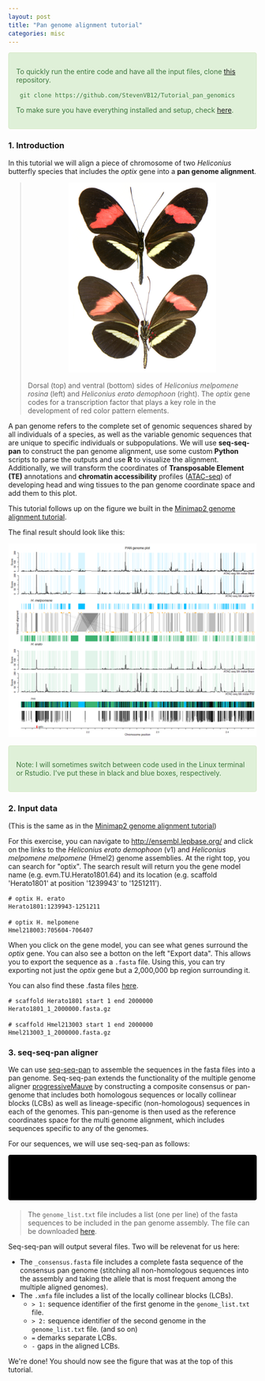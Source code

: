 ```yaml
---
layout: post
title: "Pan genome alignment tutorial"
categories: misc
---
```


<div style="padding: 15px; border: 1px solid transparent; border-color: transparent; margin-bottom: 20px; border-radius: 4px; color: #3c763d; background-color: #dff0d8; border-color: #d6e9c6;">

  To quickly run the entire code and have all the input files, clone [this](https://github.com/StevenVB12/Tutorial_pan_genomics) repository.
  
 ````
  git clone https://github.com/StevenVB12/Tutorial_pan_genomics
 ````
  
  To make sure you have everything installed and setup, check [here](https://stevenvb12.github.io/2023/03/30/Installation-notes.html).
  
</div>

### 1. Introduction

In this tutorial we will align a piece of chromosome of two <i>Heliconius</i> butterfly species that includes the <i>optix</i> gene into a <strong>pan genome alignment</strong>. 

> <p align="center">
>  <img src="/docs/assets/Heliconius-melpomene-and-erato.jpg" width="300" title="rect()">
></p>
> Dorsal (top) and ventral (bottom) sides of <i>Heliconius melpomene rosina</i> (left) and <i>Heliconius erato demophoon</i> (right). The <i>optix</i> gene codes for a  transcription factor that plays a key role in the development of red color pattern elements. 

A pan genome refers to the complete set of genomic sequences shared by all individuals of a species, as well as the variable genomic sequences that are unique to specific individuals or subpopulations. We will use <strong>seq-seq-pan</strong> to construct the pan genome alignment, use some custom <strong>Python</strong> scripts to parse the outputs and use <strong>R</strong> to visualize the alignment. Additionally, we will transform the coordinates of <strong>Transposable Element (TE)</strong> annotations and <strong>chromatin accessibility</strong> profiles ([ATAC-seq](https://emea.illumina.com/techniques/popular-applications/epigenetics/atac-seq-chromatin-accessibility.html)) of developing head and wing tissues to the pan genome coordinate space and add them to this plot. 

This tutorial follows up on the figure we built in the [Minimap2 genome alignment tutorial](https://stevenvb12.github.io/misc/2023/03/30/Minimap2-alignment.html).

The final result should look like this:

<p align="center">
  <img src="/docs/assets/Plot_PAN.png" width="800" title="Minimap2">
</p>

<div style="padding: 15px; border: 1px solid transparent; border-color: transparent; margin-bottom: 20px; border-radius: 4px; color: #3c763d; background-color: #dff0d8; border-color: #d6e9c6;">

  Note: I will sometimes switch between code used in the Linux terminal or Rstudio. I've put these in black and blue boxes, respectively.
  
</div>


### 2. Input data

(This is the same as in the [Minimap2 genome alignment tutorial](https://stevenvb12.github.io/misc/2023/03/30/Minimap2-alignment.html))

For this exercise, you can navigate to http://ensembl.lepbase.org/ and click on the links to the <i>Heliconius erato demophoon</i> (v1) and <i>Heliconius melpomene melpomene</i> (Hmel2) genome assemblies. At the right top, you can search for "optix". The search result will return you the gene model name (e.g. evm.TU.Herato1801.64) and its location (e.g. scaffold 'Herato1801' at position '1239943' to '1251211'). 
  
  ````
  # optix H. erato
  Herato1801:1239943-1251211

  # optix H. melpomene
  Hmel218003:705604-706407
  ````
  
When you click on the gene model, you can see what genes surround the <i>optix</i> gene. You can also see a botton on the left "Export data". This allows you to export the sequence as a `.fasta` file. Using this, you can try exporting not just the <i>optix</i> gene but a 2,000,000 bp region surrounding it.

You can also find these .fasta files [here](https://github.com/StevenVB12/Tutorial_pan_genomics/tree/main/sequences).
  ````
  # scaffold Herato1801 start 1 end 2000000
  Herato1801_1_2000000.fasta.gz

  # scaffold Hmel213003 start 1 end 2000000
  Hmel213003_1_2000000.fasta.gz
  ````


### 3. seq-seq-pan aligner

We can use [seq-seq-pan](https://bmcgenomics.biomedcentral.com/articles/10.1186/s12864-017-4401-3) to assemble the sequences in the fasta files into a pan genome. Seq-seq-pan extends the functionality of the multiple genome aligner [progressiveMauve](https://www.ncbi.nlm.nih.gov/pmc/articles/PMC2892488/) by constructing a composite consensus or pan-genome that includes both homologous sequences or locally collinear blocks (LCBs) as well as lineage-specific (non-homologous) sequences in each of the genomes. This pan-genome is then used as the reference coordinates space for the multi genome alignment, which includes sequences specific to any of the genomes.

For our sequences, we will use seq-seq-pan as follows:

<div style="padding: 15px; border: 1px solid transparent; border-color: transparent; margin-bottom: 20px; border-radius: 4px; color: #000000; background-color: #000000; border-color: #000000;">
  
  ````
  seq-seq-pan-wga --config genomefile=genome_list.txt outfilename=SeqSeqPan_erato_melp_optix
  ````
</div>

> The `genome_list.txt` file includes a list (one per line) of the fasta sequences to be included in the pan genome assembly. The file can be downloaded [here](https://github.com/StevenVB12/Tutorial_pan_genomics/blob/main/genome_list.txt).

Seq-seq-pan will output several files. Two will be relevenat for us here:

* The `_consensus.fasta` file includes a complete fasta sequence of the consensus pan genome (stitching all non-homologous sequences into the assembly and taking the allele that is most frequent among the multiple aligned genomes).
* The `.xmfa` file includes a list of the locally collinear blocks (LCBs).
  * `> 1:` sequence identifier of the first genome in the `genome_list.txt` file.
  * `> 2:` sequence identifier of the second genome in the `genome_list.txt` file. (and so on)
  * `=` demarks separate LCBs.
  * `-` gaps in the aligned LCBs.


We're done! You should now see the figure that was at the top of this tutorial.
